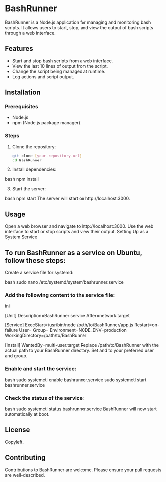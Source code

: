 # BashRunner

BashRunner is a Node.js application for managing and monitoring bash scripts. It allows users to start, stop, and view the output of bash scripts through a web interface.

## Features

- Start and stop bash scripts from a web interface.
- View the last 10 lines of output from the script.
- Change the script being managed at runtime.
- Log actions and script output.

## Installation

### Prerequisites

- Node.js
- npm (Node.js package manager)

### Steps

1. Clone the repository:
   ```bash
   git clone [your-repository-url]
   cd BashRunner

2. Install dependencies:

bash
npm install

3. Start the server:

bash
npm start
The server will start on http://localhost:3000.

## Usage
Open a web browser and navigate to http://localhost:3000.
Use the web interface to start or stop scripts and view their output.
Setting Up as a System Service


## To run BashRunner as a service on Ubuntu, follow these steps:
Create a service file for systemd:

bash
sudo nano /etc/systemd/system/bashrunner.service

### Add the following content to the service file:

ini

[Unit]
Description=BashRunner service
After=network.target

[Service]
ExecStart=/usr/bin/node /path/to/BashRunner/app.js
Restart=on-failure
User=<your-username>
Group=<your-group>
Environment=NODE_ENV=production
WorkingDirectory=/path/to/BashRunner

[Install]
WantedBy=multi-user.target
Replace /path/to/BashRunner with the actual path to your BashRunner directory. Set <your-username> and <your-group> to your preferred user and group.

### Enable and start the service:

bash
sudo systemctl enable bashrunner.service
sudo systemctl start bashrunner.service

### Check the status of the service:

bash
sudo systemctl status bashrunner.service
BashRunner will now start automatically at boot.

## License
Copyleft.

## Contributing
Contributions to BashRunner are welcome. Please ensure your pull requests are well-described.